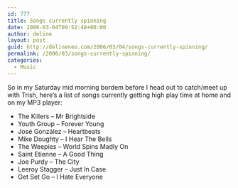 ```yaml
---
id: 777
title: Songs currently spinning
date: 2006-03-04T09:52:48+00:00
author: deline
layout: post
guid: http://delineneo.com/2006/03/04/songs-currently-spinning/
permalink: /2006/03/songs-currently-spinning/
categories:
  - Music
---
```

So in my Saturday mid morning bordem before I head out to catch/meet up with Trish, here&#8217;s a list of songs currently getting high play time at home and on my MP3 player:

  * The Killers &#8211; Mr Brightside
  * Youth Group &#8211; Forever Young
  * José González &#8211; Heartbeats
  * Mike Doughty &#8211; I Hear The Bells
  * The Weepies &#8211; World Spins Madly On
  * Saint Etienne &#8211; A Good Thing
  * Joe Purdy &#8211; The City
  * Leeroy Stagger &#8211; Just In Case
  * Get Set Go &#8211; I Hate Everyone